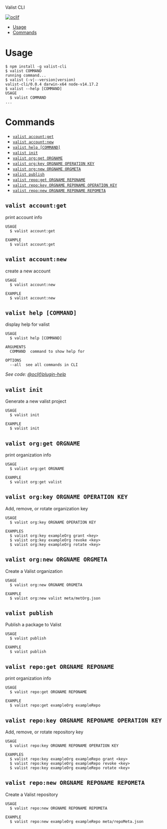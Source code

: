 Valist CLI

[![oclif](https://img.shields.io/badge/cli-oclif-brightgreen.svg)](https://oclif.io)

<!-- toc -->
* [Usage](#usage)
* [Commands](#commands)
<!-- tocstop -->
# Usage
<!-- usage -->
```sh-session
$ npm install -g valist-cli
$ valist COMMAND
running command...
$ valist (-v|--version|version)
valist-cli/0.0.4 darwin-x64 node-v14.17.2
$ valist --help [COMMAND]
USAGE
  $ valist COMMAND
...
```
<!-- usagestop -->
# Commands
<!-- commands -->
* [`valist account:get`](#valist-accountget)
* [`valist account:new`](#valist-accountnew)
* [`valist help [COMMAND]`](#valist-help-command)
* [`valist init`](#valist-init)
* [`valist org:get ORGNAME`](#valist-orgget-orgname)
* [`valist org:key ORGNAME OPERATION KEY`](#valist-orgkey-orgname-operation-key)
* [`valist org:new ORGNAME ORGMETA`](#valist-orgnew-orgname-orgmeta)
* [`valist publish`](#valist-publish)
* [`valist repo:get ORGNAME REPONAME`](#valist-repoget-orgname-reponame)
* [`valist repo:key ORGNAME REPONAME OPERATION KEY`](#valist-repokey-orgname-reponame-operation-key)
* [`valist repo:new ORGNAME REPONAME REPOMETA`](#valist-reponew-orgname-reponame-repometa)

## `valist account:get`

print account info

```
USAGE
  $ valist account:get

EXAMPLE
  $ valist account:get
```

## `valist account:new`

create a new account

```
USAGE
  $ valist account:new

EXAMPLE
  $ valist account:new
```

## `valist help [COMMAND]`

display help for valist

```
USAGE
  $ valist help [COMMAND]

ARGUMENTS
  COMMAND  command to show help for

OPTIONS
  --all  see all commands in CLI
```

_See code: [@oclif/plugin-help](https://github.com/oclif/plugin-help/blob/v3.2.2/src/commands/help.ts)_

## `valist init`

Generate a new valist project

```
USAGE
  $ valist init

EXAMPLE
  $ valist init
```

## `valist org:get ORGNAME`

print organization info

```
USAGE
  $ valist org:get ORGNAME

EXAMPLE
  $ valist org:get valist
```

## `valist org:key ORGNAME OPERATION KEY`

Add, remove, or rotate organization key

```
USAGE
  $ valist org:key ORGNAME OPERATION KEY

EXAMPLES
  $ valist org:key exampleOrg grant <key>
  $ valist org:key exampleOrg revoke <key>
  $ valist org:key exampleOrg rotate <key>
```

## `valist org:new ORGNAME ORGMETA`

Create a Valist organization

```
USAGE
  $ valist org:new ORGNAME ORGMETA

EXAMPLE
  $ valist org:new valist meta/metOrg.json
```

## `valist publish`

Publish a package to Valist

```
USAGE
  $ valist publish

EXAMPLE
  $ valist publish
```

## `valist repo:get ORGNAME REPONAME`

print organization info

```
USAGE
  $ valist repo:get ORGNAME REPONAME

EXAMPLE
  $ valist repo:get exampleOrg exampleRepo
```

## `valist repo:key ORGNAME REPONAME OPERATION KEY`

Add, remove, or rotate repository key

```
USAGE
  $ valist repo:key ORGNAME REPONAME OPERATION KEY

EXAMPLES
  $ valist repo:key exampleOrg exampleRepo grant <key>
  $ valist repo:key exampleOrg exampleRepo revoke <key>
  $ valist repo:key exampleOrg exampleRepo rotate <key>
```

## `valist repo:new ORGNAME REPONAME REPOMETA`

Create a Valist repository

```
USAGE
  $ valist repo:new ORGNAME REPONAME REPOMETA

EXAMPLE
  $ valist repo:new exampleOrg exampleRepo meta/repoMeta.json
```
<!-- commandsstop -->
